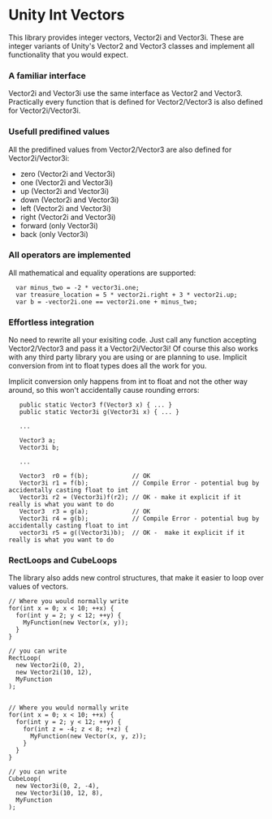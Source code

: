 # Unity Int Vectors
This library provides integer vectors, Vector2i and Vector3i.
These are integer variants of Unity's Vector2 and Vector3 classes and implement all functionality that you would expect.
 
### A familiar interface
Vector2i and Vector3i use the same interface as Vector2 and Vector3.
Practically every function that is defined for Vector2/Vector3 is also defined for Vector2i/Vector3i.
    
### Usefull predifined values
All the predifined values from Vector2/Vector3 are also defined for Vector2i/Vector3i:
  
  * zero (Vector2i and Vector3i)
  * one (Vector2i and Vector3i)
  * up (Vector2i and Vector3i)
  * down (Vector2i and Vector3i)
  * left (Vector2i and Vector3i)
  * right (Vector2i and Vector3i)
  * forward (only Vector3i)
  * back (only Vector3i)
  
### All operators are implemented
All mathematical and equality operations are supported:
```
  var minus_two = -2 * vector3i.one;
  var treasure_location = 5 * vector2i.right + 3 * vector2i.up;
  var b = -vector2i.one == vector2i.one + minus_two;
```
  
### Effortless integration
No need to rewrite all your exisiting code.
Just call any function accepting Vector2/Vector3 and pass it a Vector2i/Vector3i!
Of course this also works with any third party library you are using or are planning to use.
Implicit conversion from int to float types does all the work for you.

Implicit conversion only happens from int to float and not the other way around, so this won't accidentally cause rounding errors:
```
   public static Vector3 f(Vector3 x) { ... }
   public static Vector3i g(Vector3i x) { ... }
   
   ...
   
   Vector3 a;
   Vector3i b;
   
   ...
   
   Vector3  r0 = f(b);            // OK
   Vector3i r1 = f(b);            // Compile Error - potential bug by accidentally casting float to int
   Vector3i r2 = (Vector3i)f(r2); // OK - make it explicit if it really is what you want to do
   Vector3  r3 = g(a);            // OK
   Vector3i r4 = g(b);            // Compile Error - potential bug by accidentally casting float to int
   vector3i r5 = g((Vector3i)b);  // OK -  make it explicit if it really is what you want to do
```

### RectLoops and CubeLoops
The library also adds new control structures, that make it easier to loop over values of vectors.

```
// Where you would normally write
for(int x = 0; x < 10; ++x) {
  for(int y = 2; y < 12; ++y) {
    MyFunction(new Vector(x, y));
  }
}

// you can write
RectLoop(
  new Vector2i(0, 2),
  new Vector2i(10, 12),
  MyFunction
);


// Where you would normally write
for(int x = 0; x < 10; ++x) {
  for(int y = 2; y < 12; ++y) {
    for(int z = -4; z < 8; ++z) {
      MyFunction(new Vector(x, y, z));
    }
  }
}

// you can write
CubeLoop(
  new Vector3i(0, 2, -4), 
  new Vector3i(10, 12, 8), 
  MyFunction
);
````
